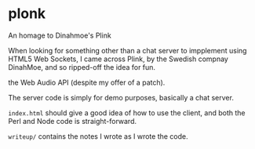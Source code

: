 # plonk

An homage to Dinahmoe's Plink

When looking for something other than a chat server to impplement using HTML5 Web Sockets,
I came across Plink, by the Swedish compnay DinahMoe, and so ripped-off the idea for fun.

the Web Audio API (despite my offer of a patch).

The server code is simply for demo purposes, basically a chat server.

`index.html` should give a good idea of how to use the client, and both the Perl and Node code is straight-forward.

`writeup/` contains the notes I wrote as I wrote the code.
